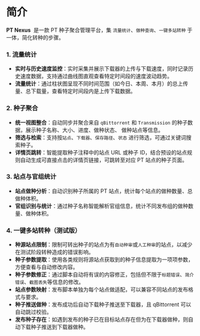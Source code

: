 # 简介

**PT Nexus**  是一款 PT 种子聚合管理平台，集 `流量统计`、`做种查询`、`一键多站转种` 于一体，简化转种的步骤。

### 1. 流量统计

- **实时与历史速度监控**：实时采集并展示下载器的上传与下载速度，同时记录历史速度数据，支持通过曲线图直观查看特定时间段的速度波动趋势。
- **流量统计**：通过柱状图呈现不同时间范围（如今日、本周、本月）的总上传量、总下载量，查看特定时间段内是上传下载数据。

### 2. 种子聚合

- **统一视图整合**：自动同步并聚合来自 `qBittorrent` 和 `Transmission` 的种子数据，展示种子名称、大小、进度、做种状态、 做种站点等信息。
- **筛选与检索**：支持按`站点`、`下载器`、`保存路径`、`状态` 进行筛选，可通过关键词搜索种子。
- **详情页跳转**：智能提取种子注释中的站点 URL 或种子 ID，结合预设的站点规则自动生成可直接点击的详情页链接，可跳转至对应 PT 站点的种子页面。

### 3. 站点与官组统计

- **站点做种分析**：自动识别种子所属的 PT 站点，统计每个站点的做种数量、总做种体积。
- **官组识别与统计**：通过种子名称智能解析官组信息，统计不同发布组的做种数量、做种体积。

### 4. 一键多站转种（测试版）

- **种源站点限制**：限制可转出种子的站点为有`自动种审`或`人工种审`的站点，以减少在测试阶段转种造成的错误影响。
- **种子参数提取**：使用各类规则将源站点获取到的种子信息提取为一项项参数，方便查看与自动修改内容。
- **种子参数修正**：通过脚本自动将有误的内容修正，包括但不限于`标题错误`、`简介错误`、`截图丢失`等信息的修改。
- **站点参数映射**：发布脚本单独为每个站点做适配，可以兼容不同站点的发布格式与要求。
- **种子推送做种**：发布成功后自动下载种子推送至下载器，且 qBittorrent 可以自动跳过校验。
- **发布种子存在**：如遇到发布的种子已在目标站点存在但为在下载器做种，则自动下载种子推送到下载器做种。
